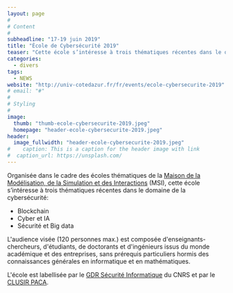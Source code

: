 ```yaml
---
layout: page
#
# Content
#
subheadline: "17-19 juin 2019"
title: "École de Cybersécurité 2019"
teaser: "Cette école s’intéresse à trois thématiques récentes dans le domaine de la cybersécurité: blockchain ; cyber et IA ; sécurité et big data." 
categories:
  - divers
tags:
  - NEWS
website: "http://univ-cotedazur.fr/fr/events/ecole-cybersecurite-2019"
# email: "#"
#
# Styling
#
image:
  thumb: "thumb-ecole-cybersecurite-2019.jpeg"
  homepage: "header-ecole-cybersecurite-2019.jpeg"
header:
  image_fullwidth: "header-ecole-cybersecurite-2019.jpeg"
#    caption: This is a caption for the header image with link
#  caption_url: https://unsplash.com/
---
```


Organisée dans le cadre des écoles thématiques de la [Maison de la Modélisation, de la Simulation et des Interactions](http://univ-cotedazur.fr/fr/innovation/plateformes-de-linnovation/plateformes/msi) (MSI), cette école s’intéresse à trois thématiques récentes dans le domaine de la cybersécurité:
 - Blockchain
 - Cyber et IA
 - Sécurité et Big data 

L'audience visée (120 personnes max.) est composée d'enseignants-chercheurs, d'étudiants, de doctorants et d'ingénieurs issus du monde académique et des entreprises, sans prérequis particuliers hormis des connaissances générales en informatique et en mathématiques. 

L'école est labellisée par le [GDR Sécurité Informatique](http://gdr-securite.irisa.fr/) du CNRS et par le [CLUSIR PACA](https://www.clusir-paca.fr/page/328318-accueil).
